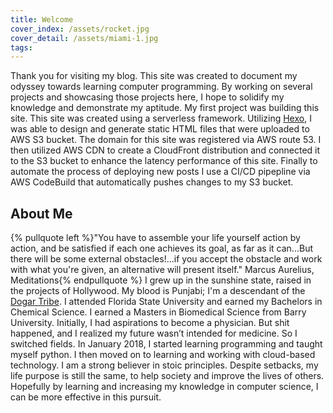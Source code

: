 ```yaml
---
title: Welcome
cover_index: /assets/rocket.jpg
cover_detail: /assets/miami-1.jpg
tags:
---
```


Thank you for visiting my blog. This site was created to document my odyssey towards learning computer programming. By working on several projects and showcasing those projects here, I hope to solidify my knowledge and demonstrate my aptitude. My first project was building this site. This site was created using a serverless framework. Utilizing [Hexo](https://hexo.io), I was able to design and generate static HTML files that were uploaded to AWS S3 bucket. The domain for this site was registered via AWS route 53. I then utilized AWS CDN to create a CloudFront distribution and connected it to the S3 bucket to enhance the latency performance of this site. Finally to automate the process of deploying new posts I use a CI/CD pipepline via AWS CodeBuild that automatically pushes changes to my S3 bucket.  

## About Me

{% pullquote left %}"You have to assemble your life yourself action by action, and be satisfied if each one achieves its goal, as far as it can...But there will be some external obstacles!...if you accept the obstacle and work with what you're given, an alternative will present itself." Marcus Aurelius, Meditations{% endpullquote %}
I grew up in the sunshine state, raised in the projects of Hollywood. My blood is Punjabi; I'm a descendant of the [Dogar Tribe](https://en.wikipedia.org/wiki/Dogar). I attended Florida State University and earned my Bachelors in Chemical Science. I earned a Masters in Biomedical Science from Barry University. Initially, I had aspirations to become a physician. But shit happened, and I realized my future wasn’t intended for medicine. So I switched fields. In January 2018, I started learning programming and taught myself python. I then moved on to learning and working with cloud-based technology. I am a strong believer in stoic principles. Despite setbacks, my life purpose is still the same, to help society and improve the lives of others. Hopefully by learning and increasing my knowledge in computer science, I can be more effective in this pursuit.